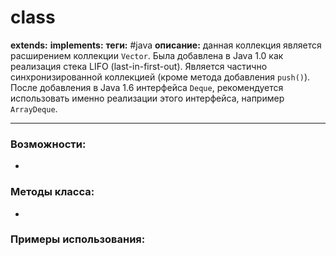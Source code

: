 # class 
**extends:** 
**implements:** 
**теги:** #java
**описание:** данная коллекция является расширением коллекции `Vector`. Была добавлена в Java 1.0 как реализация стека LIFO (last-in-first-out). Является частично синхронизированной коллекцией (кроме метода добавления `push()`). После добавления в Java 1.6 интерфейса `Deque`, рекомендуется использовать именно реализации этого интерфейса, например `ArrayDeque`.

---
### Возможности:
- 
### Методы класса:
- 

### Примеры использования:
